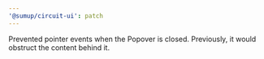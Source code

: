 ```yaml
---
'@sumup/circuit-ui': patch
---
```


Prevented pointer events when the Popover is closed. Previously, it would obstruct the content behind it.
